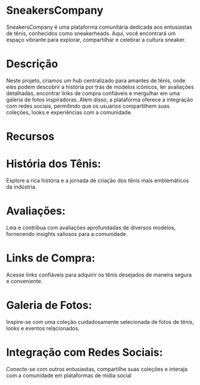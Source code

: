 # SneakersCompany
SneakersCompany é uma plataforma comunitária dedicada aos entusiastas de tênis, conhecidos como sneakerheads. Aqui, você encontrará um espaço vibrante para explorar, compartilhar e celebrar a cultura sneaker.

# Descrição
Neste projeto, criamos um hub centralizado para amantes de tênis, onde eles podem descobrir a história por trás de modelos icônicos, ler avaliações detalhadas, encontrar links de compra confiáveis e mergulhar em uma galeria de fotos inspiradoras. Além disso, a plataforma oferece a integração com redes sociais, permitindo que os usuários compartilhem suas coleções, looks e experiências com a comunidade.

# Recursos
# História dos Tênis: 
Explore a rica história e a jornada de criação dos tênis mais emblemáticos da indústria.
# Avaliações: 
Leia e contribua com avaliações aprofundadas de diversos modelos, fornecendo insights valiosos para a comunidade.
# Links de Compra: 
Acesse links confiáveis para adquirir os tênis desejados de maneira segura e conveniente.
# Galeria de Fotos: 
Inspire-se com uma coleção cuidadosamente selecionada de fotos de tênis, looks e eventos relacionados.
# Integração com Redes Sociais: 
Conecte-se com outros entusiastas, compartilhe suas coleções e interaja com a comunidade em plataformas de mídia social
